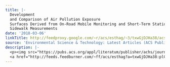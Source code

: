 ```yaml
---
title: |-
  Development
  and Comparison of Air Pollution Exposure
  Surfaces Derived from On-Road Mobile Monitoring and Short-Term Stationary
  Sidewalk Measurements
date: '2018-03-06'
linkTitle: http://feedproxy.google.com/~r/acs/esthag/~3/txwGjDJHa38/acs.est.7b05059
source: 'Environmental Science & Technology: Latest Articles (ACS Publications)'
description: |-
  <p><img src="https://pubs.acs.org/appl/literatum/publisher/achs/journals/content/esthag/0/esthag.ahead-of-print/acs.est.7b05059/20180305/images/medium/es-2017-050598_0003.gif" alt="TOC Graphic"/></p><div><cite>Environmental Science & Technology</cite></div><div>DOI: 10.1021/acs.est.7b05059</div><div class="feedflare">
  <a href="http://feeds.feedburner.com/~ff/acs/esthag?a=txwGjDJHa38:plCNRDhwyNg:yIl2AUoC8zA"><img src="http://feeds.feedburner.com/~ff/acs/esthag?d=yIl2AUoC8zA" border="0"></img></a>
---
```

